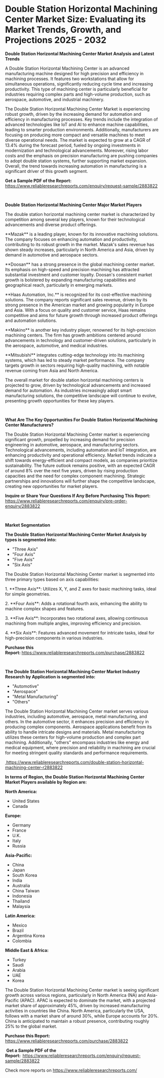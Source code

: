 <p><h1>Double Station Horizontal Machining Center Market Size: Evaluating its Market Trends, Growth, and Projections 2025 - 2032</h1></p><p><strong>Double Station Horizontal Machining Center Market Analysis and Latest Trends</strong></p>
<p><p>A Double Station Horizontal Machining Center is an advanced manufacturing machine designed for high precision and efficiency in machining processes. It features two workstations that allow for simultaneous operations, significantly reducing cycle time and increasing productivity. This type of machining center is particularly beneficial for industries requiring complex parts and high-volume production, such as aerospace, automotive, and industrial machinery.</p><p>The Double Station Horizontal Machining Center Market is experiencing robust growth, driven by the increasing demand for automation and efficiency in manufacturing processes. Key trends include the integration of advanced technologies like IoT and AI to enhance machine capabilities, leading to smarter production environments. Additionally, manufacturers are focusing on producing more compact and versatile machines to meet diverse operational needs. The market is expected to grow at a CAGR of 13.4% during the forecast period, fueled by ongoing investments in modernization and technological advancements. Moreover, rising labor costs and the emphasis on precision manufacturing are pushing companies to adopt double station systems, further supporting market expansion. Overall, the trend towards increasing automation in manufacturing is a significant driver of this growth segment.</p></p>
<p><strong>Get a Sample PDF of the Report:&nbsp;</strong> <a href="https://www.reliableresearchreports.com/enquiry/request-sample/2883822?utm_campaign=3250&utm_medium=2&utm_source=Github&utm_content=ia&utm_term=13032025&utm_id=double-station-horizontal-machining-center">https://www.reliableresearchreports.com/enquiry/request-sample/2883822</a></p>
<p>&nbsp;</p>
<p><strong>Double Station Horizontal Machining Center Major Market Players</strong></p>
<p><p>The double station horizontal machining center market is characterized by competition among several key players, known for their technological advancements and diverse product offerings.</p><p>**Mazak** is a leading player, known for its innovative machining solutions. The company focuses on enhancing automation and productivity, contributing to its robust growth in the market. Mazak's sales revenue has shown steady increases, particularly in North America and Asia, driven by demand in automotive and aerospace sectors.</p><p>**Doosan** has a strong presence in the global machining center market. Its emphasis on high-speed and precision machining has attracted substantial investment and customer loyalty. Doosan's consistent market growth is bolstered by expanding manufacturing capabilities and geographical reach, particularly in emerging markets.</p><p>**Haas Automation, Inc.** is recognized for its cost-effective machining solutions. The company reports significant sales revenue, driven by its strong presence in the American market and growing popularity in Europe and Asia. With a focus on quality and customer service, Haas remains competitive and aims for future growth through increased product offerings and automation solutions.</p><p>**Makino** is another key industry player, renowned for its high-precision machining centers. The firm has growth ambitions centered around advancements in technology and customer-driven solutions, particularly in the aerospace, automotive, and medical industries.</p><p>**Mitsubishi** integrates cutting-edge technology into its machining systems, which has led to steady market performance. The company targets growth in sectors requiring high-quality machining, with notable revenue coming from Asia and North America.</p><p>The overall market for double station horizontal machining centers is projected to grow, driven by technological advancements and increased demand for automation. As industries increasingly adopt smart manufacturing solutions, the competitive landscape will continue to evolve, presenting growth opportunities for these key players.</p></p>
<p>&nbsp;</p>
<p><strong>What Are The Key Opportunities For Double Station Horizontal Machining Center Manufacturers?</strong></p>
<p><p>The Double Station Horizontal Machining Center market is experiencing significant growth, propelled by increasing demand for precision engineering in automotive, aerospace, and manufacturing sectors. Technological advancements, including automation and IoT integration, are enhancing productivity and operational efficiency. Market trends indicate a shift towards energy-efficient and compact models, as companies prioritize sustainability. The future outlook remains positive, with an expected CAGR of around 8% over the next five years, driven by rising production capacities and the need for complex component machining. Strategic partnerships and innovations will further shape the competitive landscape, creating new opportunities for market players.</p></p>
<p><strong>Inquire or Share Your Questions If Any Before Purchasing This Report:</strong> <a href="https://www.reliableresearchreports.com/enquiry/pre-order-enquiry/2883822?utm_campaign=3250&utm_medium=2&utm_source=Github&utm_content=ia&utm_term=13032025&utm_id=double-station-horizontal-machining-center">https://www.reliableresearchreports.com/enquiry/pre-order-enquiry/2883822</a></p>
<p>&nbsp;</p>
<p><strong>Market Segmentation</strong></p>
<p><strong>The Double Station Horizontal Machining Center Market Analysis by types is segmented into:</strong></p>
<p><ul><li>"Three Axis"</li><li>"Four Axis"</li><li>"Five Axis"</li><li>"Six Axis"</li></ul></p>
<p><p>The Double Station Horizontal Machining Center market is segmented into three primary types based on axis capabilities: </p><p>1. **Three Axis**: Utilizes X, Y, and Z axes for basic machining tasks, ideal for simple geometries.</p><p>2. **Four Axis**: Adds a rotational fourth axis, enhancing the ability to machine complex shapes and features.</p><p>3. **Five Axis**: Incorporates two rotational axes, allowing continuous machining from multiple angles, improving efficiency and precision.</p><p>4. **Six Axis**: Features advanced movement for intricate tasks, ideal for high-precision components in various industries.</p></p>
<p><strong>Purchase this Report:&nbsp;</strong><a href="https://www.reliableresearchreports.com/purchase/2883822?utm_campaign=3250&utm_medium=2&utm_source=Github&utm_content=ia&utm_term=13032025&utm_id=double-station-horizontal-machining-center">https://www.reliableresearchreports.com/purchase/2883822</a></p>
<p>&nbsp;</p>
<p><strong>The Double Station Horizontal Machining Center Market Industry Research by Application is segmented into:</strong></p>
<p><ul><li>"Automotive"</li><li>"Aerospace"</li><li>"Metal Manufacturing"</li><li>"Others"</li></ul></p>
<p><p>The Double Station Horizontal Machining Center market serves various industries, including automotive, aerospace, metal manufacturing, and others. In the automotive sector, it enhances precision and efficiency in producing complex components. Aerospace applications benefit from its ability to handle intricate designs and materials. Metal manufacturing utilizes these centers for high-volume production and complex part machining. Additionally, "others" encompass industries like energy and medical equipment, where precision and reliability in machining are crucial for meeting stringent quality standards and performance requirements.</p></p>
<p><a href="https://www.reliableresearchreports.com/double-station-horizontal-machining-center-r2883822?utm_campaign=3250&utm_medium=2&utm_source=Github&utm_content=ia&utm_term=13032025&utm_id=double-station-horizontal-machining-center">&nbsp;https://www.reliableresearchreports.com/double-station-horizontal-machining-center-r2883822</a></p>
<p><strong>In terms of Region, the Double Station Horizontal Machining Center Market Players available by Region are:</strong></p>
<p>
    <p> <strong> North America: </strong>
        <ul>
            <li>United States</li>
            <li>Canada</li>
        </ul>
        </p> 
    <p> <strong> Europe: </strong>
        <ul>
            <li>Germany</li>
            <li>France</li>
            <li>U.K.</li>
            <li>Italy</li>
            <li>Russia</li>
        </ul>
        </p> 
    <p> <strong> Asia-Pacific: </strong>
        <ul>
            <li>China</li>
            <li>Japan</li>
            <li>South Korea</li>
            <li>India</li>
            <li>Australia</li>
            <li>China Taiwan</li>
            <li>Indonesia</li>
            <li>Thailand</li>
            <li>Malaysia</li>
        </ul>
        </p> 
    <p> <strong> Latin America: </strong>
        <ul>
            <li>Mexico</li>
            <li>Brazil</li>
            <li>Argentina Korea</li>
            <li>Colombia</li>
        </ul>
        </p> 
    <p> <strong> Middle East & Africa: </strong>
        <ul>
            <li>Turkey</li>
            <li>Saudi</li>
            <li>Arabia</li>
            <li>UAE</li>
            <li>Korea</li>
        </ul>
    </p>
    </p>
<p><p>The Double Station Horizontal Machining Center market is seeing significant growth across various regions, particularly in North America (NA) and Asia-Pacific (APAC). APAC is expected to dominate the market, with a projected market share of approximately 45%, driven by increased manufacturing activities in countries like China. North America, particularly the USA, follows with a market share of around 30%, while Europe accounts for 20%. China is anticipated to maintain a robust presence, contributing roughly 25% to the global market.</p></p>
<p><strong>Purchase this Report: </strong><a href="https://www.reliableresearchreports.com/purchase/2883822?utm_campaign=3250&utm_medium=2&utm_source=Github&utm_content=ia&utm_term=13032025&utm_id=double-station-horizontal-machining-center">https://www.reliableresearchreports.com/purchase/2883822</a></p>
<p>&nbsp;<strong>Get a Sample PDF of the Report:&nbsp;&nbsp;</strong><a href="https://www.reliableresearchreports.com/enquiry/request-sample/2883822?utm_campaign=3250&utm_medium=2&utm_source=Github&utm_content=ia&utm_term=13032025&utm_id=double-station-horizontal-machining-center">https://www.reliableresearchreports.com/enquiry/request-sample/2883822</a></p>
<p><strong></strong></p>
<p>Check more reports on <a href="https://www.reliableresearchreports.com/?utm_campaign=3250&utm_medium=2&utm_source=Github&utm_content=ia&utm_term=13032025&utm_id=double-station-horizontal-machining-center">https://www.reliableresearchreports.com/</a></p>